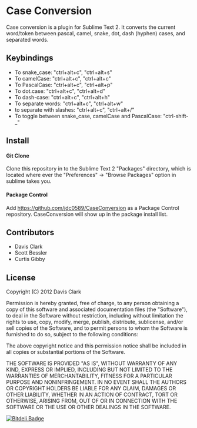 # Case Conversion
Case conversion is a plugin for Sublime Text 2. It converts the current word/token between pascal, 
camel, snake, dot, dash (hyphen) cases, and separated words.

## Keybindings
- To snake_case:  "ctrl+alt+c", "ctrl+alt+s"
- To camelCase: "ctrl+alt+c", "ctrl+alt+c"
- To PascalCase: "ctrl+alt+c", "ctrl+alt+p"
- To dot.case: "ctrl+alt+c", "ctrl+alt+d"
- To dash-case: "ctrl+alt+c", "ctrl+alt+h"
- To separate words: "ctrl+alt+c", "ctrl+alt+w"
- to separate with slashes: "ctrl+alt+c", "ctrl+alt+/"
- To toggle between snake_case, camelCase and PascalCase: "ctrl-shift-\_"

## Install
#### Git Clone
Clone this repository in to the Sublime Text 2 "Packages" directory, which is located where ever the 
"Preferences" -> "Browse Packages" option in sublime takes you.

#### Package Control
Add https://github.com/jdc0589/CaseConversion as a Package Control repository. CaseConversion will show up in the
package install list.

## Contributors
- Davis Clark
- Scott Bessler
- Curtis Gibby

## License
Copyright (C) 2012 Davis Clark

Permission is hereby granted, free of charge, to any person obtaining a copy of
this software and associated documentation files (the "Software"), to deal in
the Software without restriction, including without limitation the rights to
use, copy, modify, merge, publish, distribute, sublicense, and/or sell copies
of the Software, and to permit persons to whom the Software is furnished to do
so, subject to the following conditions:

The above copyright notice and this permission notice shall be included in all
copies or substantial portions of the Software.

THE SOFTWARE IS PROVIDED "AS IS", WITHOUT WARRANTY OF ANY KIND, EXPRESS OR
IMPLIED, INCLUDING BUT NOT LIMITED TO THE WARRANTIES OF MERCHANTABILITY,
FITNESS FOR A PARTICULAR PURPOSE AND NONINFRINGEMENT. IN NO EVENT SHALL THE
AUTHORS OR COPYRIGHT HOLDERS BE LIABLE FOR ANY CLAIM, DAMAGES OR OTHER
LIABILITY, WHETHER IN AN ACTION OF CONTRACT, TORT OR OTHERWISE, ARISING FROM,
OUT OF OR IN CONNECTION WITH THE SOFTWARE OR THE USE OR OTHER DEALINGS IN THE
SOFTWARE.


[![Bitdeli Badge](https://d2weczhvl823v0.cloudfront.net/jdc0589/caseconversion/trend.png)](https://bitdeli.com/free "Bitdeli Badge")
